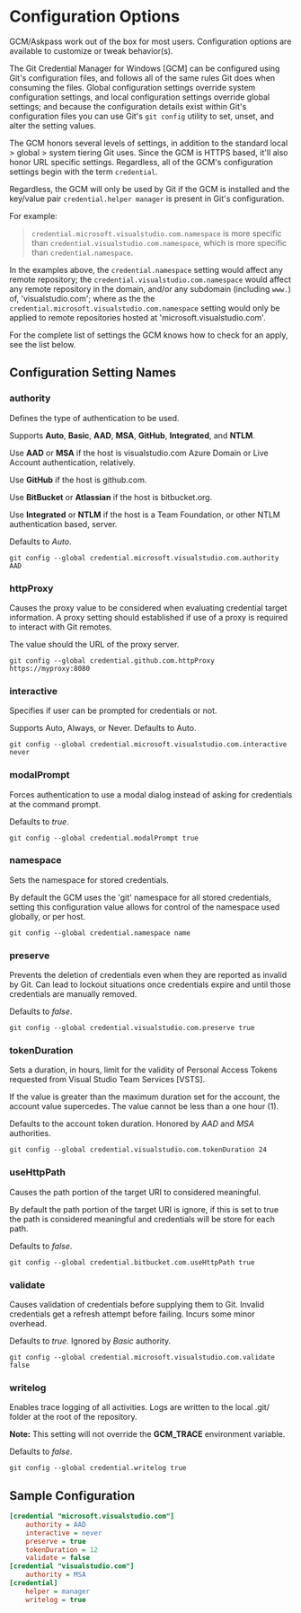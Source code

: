 # Configuration Options

GCM/Askpass work out of the box for most users. Configuration options are available to customize or tweak behavior(s).

The Git Credential Manager for Windows [GCM] can be configured using Git's configuration files, and follows all of the same rules Git does when consuming the files. Global configuration settings override system configuration settings, and local configuration settings override global settings; and because the configuration details exist within Git's configuration files you can use Git's `git config` utility to set, unset, and alter the setting values.

The GCM honors several levels of settings, in addition to the standard local \> global \> system tiering Git uses. Since the GCM is HTTPS based, it'll also honor URL specific settings. Regardless, all of the GCM's configuration settings begin with the term `credential`.

Regardless, the GCM will only be used by Git if the GCM is installed and the key/value pair `credential.helper manager` is present in Git's configuration.

For example:

> `credential.microsoft.visualstudio.com.namespace` is more specific than `credential.visualstudio.com.namespace`, which is more specific than `credential.namespace`.

In the examples above, the `credential.namespace` setting would affect any remote repository; the `credential.visualstudio.com.namespace` would affect any remote repository in the domain, and/or any subdomain (including `www.`) of, 'visualstudio.com'; where as the the `credential.microsoft.visualstudio.com.namespace` setting would only be applied to remote repositories hosted at 'microsoft.visualstudio.com'.

For the complete list of settings the GCM knows how to check for an apply, see the list below.

## Configuration Setting Names

### authority

Defines the type of authentication to be used.

Supports **Auto**, **Basic**, **AAD**, **MSA**, **GitHub**, **Integrated**, and **NTLM**.

Use **AAD** or **MSA** if the host is visualstudio.com Azure Domain or Live Account authentication, relatively.

Use **GitHub** if the host is github.com.

Use **BitBucket** or **Atlassian** if the host is bitbucket.org.

Use **Integrated** or **NTLM** if the host is a Team Foundation, or other NTLM authentication based, server.

Defaults to _Auto_.

    git config --global credential.microsoft.visualstudio.com.authority AAD

### httpProxy

Causes the proxy value to be considered when evaluating credential target information. A proxy setting should established if use of a proxy is required to interact with Git remotes.

The value should the URL of the proxy server.

    git config --global credential.github.com.httpProxy https://myproxy:8080

### interactive

 Specifies if user can be prompted for credentials or not.

 Supports Auto, Always, or Never. Defaults to Auto.

    git config --global credential.microsoft.visualstudio.com.interactive never

### modalPrompt

Forces authentication to use a modal dialog instead of asking for credentials at the command prompt.

Defaults to _true_.

    git config --global credential.modalPrompt true

### namespace

Sets the namespace for stored credentials.

By default the GCM uses the 'git' namespace for all stored credentials, setting this configuration value allows for control of the namespace used globally, or per host.

    git config --global credential.namespace name

### preserve

Prevents the deletion of credentials even when they are reported as invalid by Git. Can lead to lockout situations once credentials expire and until those credentials are manually removed.

Defaults to _false_.

    git config --global credential.visualstudio.com.preserve true

### tokenDuration

Sets a duration, in hours, limit for the validity of Personal Access Tokens requested from Visual Studio Team Services [VSTS].

If the value is greater than the maximum duration set for the account, the account value supercedes. The value cannot be less than a one hour (1).

Defaults to the account token duration. Honored by _AAD_ and _MSA_ authorities.

    git config --global credential.visualstudio.com.tokenDuration 24

### useHttpPath

Causes the path portion of the target URI to considered meaningful.

By default the path portion of the target URI is ignore, if this is set to true the path is considered meaningful and credentials will be store for each path.

Defaults to _false_.

    git config --global credential.bitbucket.com.useHttpPath true

### validate

Causes validation of credentials before supplying them to Git. Invalid credentials get a refresh attempt before failing. Incurs some minor overhead.

Defaults to _true_. Ignored by _Basic_ authority.

    git config --global credential.microsoft.visualstudio.com.validate false

### writelog

Enables trace logging of all activities. Logs are written to the local .git/ folder at the root of the repository.

__Note:__ This setting will not override the **GCM_TRACE** environment variable.

Defaults to _false_.

    git config --global credential.writelog true

## Sample Configuration

```ini
[credential "microsoft.visualstudio.com"]
    authority = AAD
    interactive = never
    preserve = true
    tokenDuration = 12
    validate = false
[credential "visualstudio.com"]
    authority = MSA
[credential]
    helper = manager
    writelog = true
```
